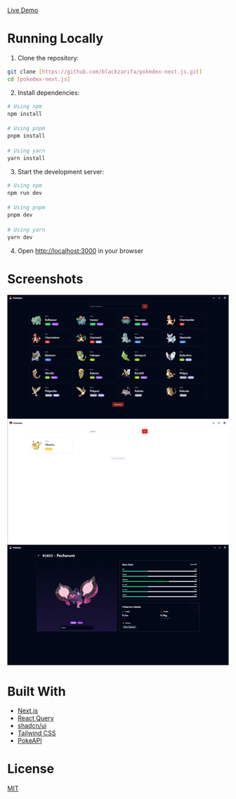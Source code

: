 [Live Demo](https://pokedex-next-js-amber.vercel.app/pokemon)

# Running Locally

1. Clone the repository:

```bash
git clone [https://github.com/blackzarifa/pokedex-next.js.git]
cd [pokedex-next.js]
```

2. Install dependencies:

```bash
# Using npm
npm install

# Using pnpm
pnpm install

# Using yarn
yarn install
```

3. Start the development server:

```bash
# Using npm
npm run dev

# Using pnpm
pnpm dev

# Using yarn
yarn dev
```

4. Open [http://localhost:3000](http://localhost:3000) in your browser

# Screenshots

![Homepage Preview](/public/screenshots/homepage.png)
![Search Feature](/public/screenshots/search.png)
![Pokemon Details](/public/screenshots/details.png)

# Built With

- [Next.js](https://nextjs.org/)
- [React Query](https://tanstack.com/query/latest/)
- [shadcn/ui](https://ui.shadcn.com/)
- [Tailwind CSS](https://tailwindcss.com/)
- [PokeAPI](https://pokeapi.co/)

# License

[MIT](https://choosealicense.com/licenses/mit/)
